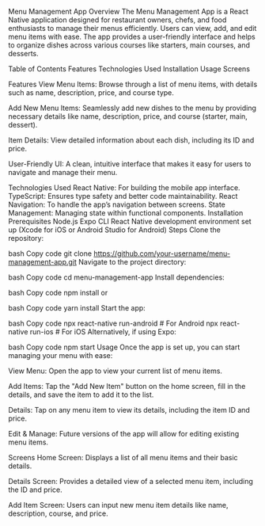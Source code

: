 Menu Management App
Overview
The Menu Management App is a React Native application designed for restaurant owners, chefs, and food enthusiasts to manage their menus efficiently. Users can view, add, and edit menu items with ease. The app provides a user-friendly interface and helps to organize dishes across various courses like starters, main courses, and desserts.

Table of Contents
Features
Technologies Used
Installation
Usage
Screens

Features
View Menu Items:
Browse through a list of menu items, with details such as name, description, price, and course type.

Add New Menu Items:
Seamlessly add new dishes to the menu by providing necessary details like name, description, price, and course (starter, main, dessert).

Item Details:
View detailed information about each dish, including its ID and price.

User-Friendly UI:
A clean, intuitive interface that makes it easy for users to navigate and manage their menu.

Technologies Used
React Native: For building the mobile app interface.
TypeScript: Ensures type safety and better code maintainability.
React Navigation: To handle the app’s navigation between screens.
State Management: Managing state within functional components.
Installation
Prerequisites
Node.js
Expo CLI
React Native development environment set up (Xcode for iOS or Android Studio for Android)
Steps
Clone the repository:

bash
Copy code
git clone https://github.com/your-username/menu-management-app.git
Navigate to the project directory:

bash
Copy code
cd menu-management-app
Install dependencies:

bash
Copy code
npm install
or

bash
Copy code
yarn install
Start the app:

bash
Copy code
npx react-native run-android   # For Android
npx react-native run-ios       # For iOS
Alternatively, if using Expo:

bash
Copy code
npm start
Usage
Once the app is set up, you can start managing your menu with ease:

View Menu:
Open the app to view your current list of menu items.

Add Items:
Tap the "Add New Item" button on the home screen, fill in the details, and save the item to add it to the list.

Details:
Tap on any menu item to view its details, including the item ID and price.

Edit & Manage:
Future versions of the app will allow for editing existing menu items.

Screens
Home Screen:
Displays a list of all menu items and their basic details.

Details Screen:
Provides a detailed view of a selected menu item, including the ID and price.

Add Item Screen:
Users can input new menu item details like name, description, course, and price.
